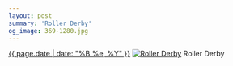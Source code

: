 ```yaml
---
layout: post
summary: 'Roller Derby'
og_image: 369-1280.jpg
---
```


<p>
  <time><a href="/369">{{ page.date | date: "%B %e, %Y" }}</a></time>
  <a href="/369"><img src="{{ site.assets_url }}/369-640.jpg" srcset="{{ site.assets_url }}/369-1280.jpg 1280w, {{ site.assets_url }}/369-960.jpg 960w, {{ site.assets_url }}/369-640.jpg 640w, {{ site.assets_url }}/369-320.jpg 320w" sizes="(min-width: 700px) 50vw, calc(100vw - 2rem)" alt="Roller Derby" /></a>
  <span>Roller Derby</span>
</p>
